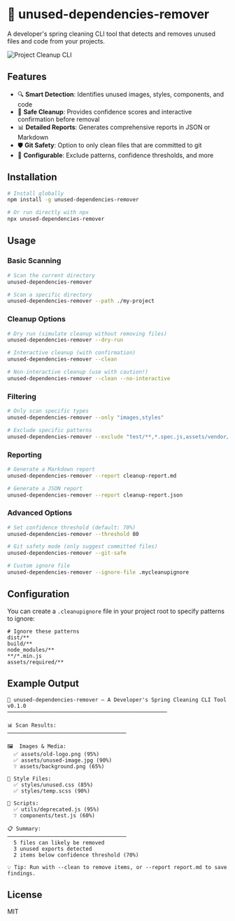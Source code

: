 # 🧹 unused-dependencies-remover

A developer's spring cleaning CLI tool that detects and removes unused files and code from your projects.

![Project Cleanup CLI](https://i.imgur.com/1234567.png)

## Features

- 🔍 **Smart Detection**: Identifies unused images, styles, components, and code
- 🧪 **Safe Cleanup**: Provides confidence scores and interactive confirmation before removal
- 📊 **Detailed Reports**: Generates comprehensive reports in JSON or Markdown
- 🛡️ **Git Safety**: Option to only clean files that are committed to git
- 🔧 **Configurable**: Exclude patterns, confidence thresholds, and more

## Installation

```bash
# Install globally
npm install -g unused-dependencies-remover

# Or run directly with npx
npx unused-dependencies-remover
```

## Usage

### Basic Scanning

```bash
# Scan the current directory
unused-dependencies-remover

# Scan a specific directory
unused-dependencies-remover --path ./my-project
```

### Cleanup Options

```bash
# Dry run (simulate cleanup without removing files)
unused-dependencies-remover --dry-run

# Interactive cleanup (with confirmation)
unused-dependencies-remover --clean

# Non-interactive cleanup (use with caution!)
unused-dependencies-remover --clean --no-interactive
```

### Filtering

```bash
# Only scan specific types
unused-dependencies-remover --only "images,styles"

# Exclude specific patterns
unused-dependencies-remover --exclude "test/**,*.spec.js,assets/vendor/**"
```

### Reporting

```bash
# Generate a Markdown report
unused-dependencies-remover --report cleanup-report.md

# Generate a JSON report
unused-dependencies-remover --report cleanup-report.json
```

### Advanced Options

```bash
# Set confidence threshold (default: 70%)
unused-dependencies-remover --threshold 80

# Git safety mode (only suggest committed files)
unused-dependencies-remover --git-safe

# Custom ignore file
unused-dependencies-remover --ignore-file .mycleanupignore
```

## Configuration

You can create a `.cleanupignore` file in your project root to specify patterns to ignore:

```
# Ignore these patterns
dist/**
build/**
node_modules/**
**/*.min.js
assets/required/**
```

## Example Output

```
🧹 unused-dependencies-remover — A Developer's Spring Cleaning CLI Tool
v0.1.0
───────────────────────────────────────────────────

📊 Scan Results:
──────────────────────────────────────

🖼️  Images & Media:
  ✅ assets/old-logo.png (95%)
  ✅ assets/unused-image.jpg (90%)
  ❔ assets/background.png (65%)

🎨 Style Files:
  ✅ styles/unused.css (85%)
  ✅ styles/temp.scss (90%)

📜 Scripts:
  ✅ utils/deprecated.js (95%)
  ❔ components/test.js (60%)

📋 Summary:
──────────────────────────────────────
  5 files can likely be removed
  3 unused exports detected
  2 items below confidence threshold (70%)

💡 Tip: Run with --clean to remove items, or --report report.md to save findings.
```

## License

MIT